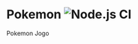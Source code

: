 # Pokemon ![Node.js CI](https://github.com/matheusribss/Pokemon/workflows/Node.js%20CI/badge.svg)

Pokemon Jogo
